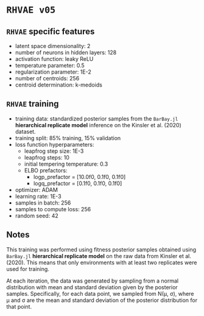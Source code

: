 # `RHVAE v05`

## `RHVAE` specific features

- latent space dimensionality: 2
- number of neurons in hidden layers: 128
- activation function: leaky ReLU
- temperature parameter: 0.5
- regularization parameter: 1E-2
- number of centroids: 256
- centroid determination: k-medoids

## `RHVAE` training

- training data: standardized posterior samples from the `BarBay.jl`
  **hierarchical replicate model** inference on the Kinsler et al. (2020)
  dataset.
- training split: 85% training, 15% validation
- loss function hyperparameters:
    - leapfrog step size: 1E-3
    - leapfrog steps: 10
    - initial tempering temperature: 0.3
    - ELBO prefactors:
        - logp_prefactor = [10.0f0, 0.1f0, 0.1f0]
        - logq_prefactor = [0.1f0, 0.1f0, 0.1f0]
- optimizer: ADAM
- learning rate: 1E-3
- samples in batch: 256
- samples to compute loss: 256
- random seed: 42

## Notes

This training was performed using fitness posterior samples obtained using
`BarBay.jl` **hierarchical replicate model** on the raw data from Kinsler et al.
(2020). This means that only environments with at least two replicates were used
for training.

At each iteration, the data was generated by sampling from a normal distribution
with mean and standard deviation given by the posterior samples. Specifically,
for each data point, we sampled from N(μ, σ), where μ and σ are the mean and
standard deviation of the posterior distribution for that point.
